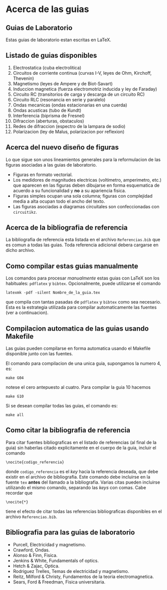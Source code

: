 Acerca de las guias
===================

Guias de Laboratorio
--------------------
Estas guias de laboratorio estan escritas en LaTeX. 

Listado de guias disponibles
----------------------------

1. Electrostatica (cuba electrolitica)
1. Circuitos de corriente continua (curvas I-V, leyes de Ohm, Kirchoff, 
    Thevenin)
1. Magnetismo (leyes de Ampere y de Biot-Savart)
1. Induccion magnetica (fuerza electromotriz inducida y ley de Faraday)
1. Circuito RC (transitorios de carga y descarga de un circuito RC)
1. Circuito RLC (resonancia en serie y paralelo)
1. Ondas mecanicas (ondas estacionarias en una cuerda)
1. Ondas acusticas (tubo de Kundt)
1. Interferencia (biprisma de Fresnel)
1. Difraccion (aberturas, obstaculos)
1. Redes de difraccion (espectro de la lampara de sodio)
1. Polarizacion (ley de Malus, polarizacion por reflexion)


Acerca del nuevo diseño de figuras
----------------------------------
Lo que sigue son unos lineamientos generales para la reformulacion de las
figuras asociadas a las guias de laboratorio.

- Figuras en formato vectorial.
- Los medidores de magnitudes electricas (voltimetro, amperimetro, etc.)
  que aparecen en las figuras deben dibujarse en forma esquematica de acuerdo
  a su funcionalidad y **no** a su apariencia fisica. 
- Figuras simples ocupan una sola columna; figuras con complejidad media a alta
  ocupan todo el ancho del texto.
- Las figuras asociadas a diagramas circuitales son confeccionadas con
  `circuitikz`.

Acerca de la bibliografia de referencia
---------------------------------------

La bibliografia de referencia esta listada en el archivo `Referencias.bib` que 
es comun a todas las guias. Toda referencia adicional debera cargarse en dicho 
archivo.


Como compilar estas guias manualmente
-------------------------------------

Los comandos para procesar *manualmente* estas guias con LaTeX 
son los habituales: `pdflatex` y `bibtex`. Opcionalmente, puede utilizarse el
comando 

    latexmk -pdf -silent Nombre_de_la_guia.tex

que compila con tantas pasadas de `pdflatex` y `bibtex` como sea necesario. 
Esta es la estrategia utilizada para compilar automaticamente las fuentes 
(ver a continuacion).

Compilacion automatica de las guias usando Makefile
---------------------------------------------------

Las guias pueden compilarse en forma automatica usando el Makefile 
disponible junto con las fuentes.

El comando para compilacion de una unica guia, supongamos la numero 4, es:

    make G04

notese el cero antepuesto al cuatro. Para compilar la guia 10 hacemos

    make G10

Si se desean compilar todas las guias, el comando es:

    make all


Como citar la bibliografia de referencia
----------------------------------------

Para citar fuentes bibliograficas en el listado de referencias (al final de 
la guia) sin haberlas citado explicitamente en el cuerpo de la guia, incluir
el comando

    \nocite{codigo_referencia}

donde `codigo_referencia` es el *key* hacia la referencia deseada, que debe
existir en el archivo de bibliografia. Este comando debe incluirse en la 
fuente `tex` **antes** del llamado a la bibliografia. Varias citas pueden
incluirse utilizando el mismo comando, separando las *keys* con comas. 
Cabe recordar que 

    \nocite{*}

tiene el efecto de citar todas las referencias bibliograficas disponibles en el
archivo `Referencias.bib`.

Bibliografia para las guias de laboratorio
------------------------------------------
- Purcell, Electricidad y magnetismo.
- Crawford, Ondas.
- Alonso & Finn, Fisica.
- Jenkins & White, Fundamentals of optics.
- Hetch & Zajac, Optica.
- Rodriguez Trelles, Temas de electricidad y magnetismo.
- Reitz, Milford & Christy, Fundamentos de la teoria electromagnetica.
- Sears, Ford & Freedman, Fisica universitaria. 





